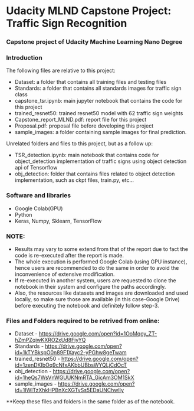 # Udacity MLND Capstone Project: Traffic Sign Recognition
### Capstone project of Udacity Machine Learning Nano Degree
### Introduction
The following files are relative to this project:
  - Dataset: a folder that contains all training files and testing files
  - Standards: a folder that contains all standards images for traffic sign class
  - capstone_tsr.ipynb: main jupyter notebook that contains the code for this project
  - trained_resnet50: trained resnet50 model with 62 traffic sign weights 
  - Capstone_report_MLND.pdf: report file for this project
  - Proposal.pdf: proposal file before developing this project
  - sample_images: a folder containing sample images for final prediction.

Unrelated folders and files to this project, but as a follow up: 
  - TSR_detection.ipynb: main notebook that contains code for object_detection implementation of traffic signs using object detection api of Tensorflow
  - obj_detection: folder that contains files related to object detection implementation, such as ckpt files, train.py, etc...

### Software and libraries
  - Google Colab(GPU)
  - Python 
  - Keras, Numpy, Sklearn, TensorFlow
### NOTE:
- Results may vary to some extend from that of the report due to fact the code is re-executed after the report is made.
- The whole execution is performed Google Colab (using GPU instance), hence users are recommended to do the same in order to avoid the inconvenience of extensive modification.
- If re-executed in another system, users are requested to clone the notebook in their system and configure the paths accordingly.
- Also, the resources like datasets and images are downloaded and used locally, so make sure those are available (in this case-Google Drive) before executing the notebook and definitely follow step-3.

### Files and Folders required to be retrived from online:
- Dataset - https://drive.google.com/open?id=1OoMqoy_ZT-hZmPZqiwKXRO2xUd8FiyYQ
- Standards - https://drive.google.com/open?id=1kTYBkspO0n89F1Xayc2-yPGhw8geTwam
- trained_resnet50 - https://drive.google.com/open?id=1zenDKIbOq9cNfxAKbbUBbsWYQLjCdOcT
- obj_detection - https://drive.google.com/open?id=1heQs7WsVnWGUUKNmRTA_GicAm3OM1SkX
- sample_images - https://drive.google.com/open?id=1IWlTzXhkHPBnXcXGTvSs5EDaUNChwlIy

**Keep these files and folders in the same folder as of the notebook.